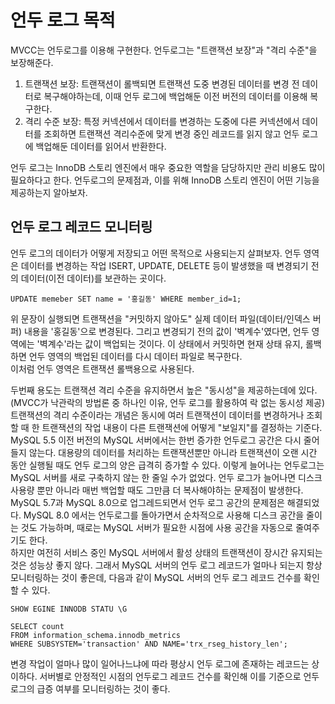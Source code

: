 # 언두 로그 목적

MVCC는 언두로그를 이용해 구현한다.
언두로그는 "트랜잭션 보장"과 "격리 수준"을 보장해준다.

1. 트랜잭션 보장: 트랜잭션이 롤백되면 트랜잭션 도중 변경된 데이터를 변경 전 데이터로 복구해야하는데, 이때 언두 로그에 백업해둔 이전 버전의 데이터를 이용해 복구한다.
2. 격리 수준 보장: 특정 커넥션에서 데이터를 변경하는 도중에 다른 커넥션에서 데이터를 조회하면 트랜잭션 격리수준에 맞게 변경 중인 레코드를 읽지 않고 언두 로그에 백업해둔 데이터를 읽어서 반환한다.

언두 로그는 InnoDB 스토리 엔진에서 매우 중요한 역할을 담당하지만 관리 비용도 많이 필요하다고 한다. 언두로그의 문제점과, 이를 위해 InnoDB 스토리 엔진이 어떤 기능을 제공하는지 알아보자.

## 언두 로그 레코드 모니터링

언두 로그의 데이터가 어떻게 저장되고 어떤 목적으로 사용되는지 살펴보자. 언두 영역은 데이터를 변경하는 작업 ISERT, UPDATE, DELETE 등이 발생했을 때 변경되기 전의 데이터(이전 데이터)를 보관하는 곳이다.

```mysql
UPDATE memeber SET name = '홍길동' WHERE member_id=1;
```

위 문장이 실행되면 트랜잭션을 "커밋하지 않아도" 실제 데이터 파일(데이터/인덱스 버퍼) 내용을 '홍길동'으로 변경된다. 그리고 변경되기 전의 값이 '벽계수'였다면, 언두 영역에는 '벽계수'라는 값이 백업되는 것이다. 이 상태에서 커밋하면 현재 상태 유지, 롤백하면 언두 영역의 백업된 데이터를 다시 데이터 파일로 복구한다.  
이처럼 언두 영역은 트랜잭션 롤백용으로 사용된다.

두번째 용도는 트랜잭션 격리 수준을 유지하면서 높은 "동시성"을 제공하는데에 있다.(MVCC가 낙관락의 방법론 중 하나인 이유, 언두 로그를 활용하여 락 없는 동시성 제공)  
트랜잭션의 격리 수준이라는 개념은 동시에 여러 트랜잭션이 데이터를 변경하거나 조회할 때 한 트랜잭션의 작업 내용이 다른 트랜잭션에 어떻게 "보일지"를 결정하는 기준다.  
MySQL 5.5 이전 버전의 MySQL 서버에서는 한번 증가한 언두로그 공간은 다시 줄어들지 않는다. 대용량의 데이터를 처리하는 트랜잭션뿐만 아니라 트랜잭션이 오랜 시간 동안 실행될 때도 언두 로그의 양은 급격히 증가할 수 있다. 이렇게 늘어나는 언두로그는 MySQL 서버를 새로 구축하지 않는 한 줄일 수가 없었다. 언두 로그가 늘어나면 디스크 사용량 뿐만 아니라 매번 백업할 때도 그만큼 더 복사해야하는 문제점이 발생한다.  
MySQL 5.7과 MySQL 8.0으로 업그레드되면서 언두 로그 공간의 문제점은 해결되었다. MySQL 8.0 에서는 언두로그를 돌아가면서 순차적으로 사용해 디스크 공간을 줄이는 것도 가능하며, 때로는 MySQL 서버가 필요한 시점에 사용 공간을 자동으로 줄여주기도 한다.  
하지만 여전히 서비스 중인 MySQL 서버에서 활성 상태의 트랜잭션이 장시간 유지되는 것은 성능상 좋지 않다. 그래서 MySQL 서버의 언두 로그 레코드가 얼마나 되는지 항상 모니터링하는 것이 좋은데, 다음과 같이 MySQL 서버의 언두 로그 레코드 건수를 확인할 수 있다.

```mysql
SHOW EGINE INNODB STATU \G

SELECT count
FROM information_schema.innodb_metrics
WHERE SUBSYSTEM='transaction' AND NAME='trx_rseg_history_len';
```

변경 작업이 얼마나 많이 일어나느냐에 따라 평상시 언두 로그에 존재하는 레코드는 상이하다. 서버별로 안정적인 시점의 언두로그 레코드 건수를 확인해 이를 기준으로 언두 로그의 급증 여부를 모니터링하는 것이 좋다.
